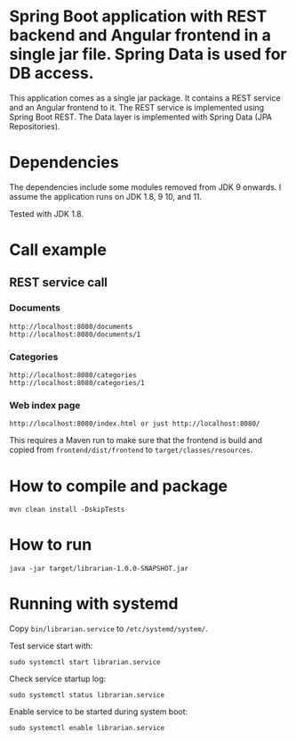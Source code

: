 # Spring Boot application with REST backend and Angular frontend in a single jar file. Spring Data is used for DB access. 
This application comes as a single jar package.
It contains a REST service and an Angular frontend to it.
The REST service is implemented using Spring Boot REST.
The Data layer is implemented with Spring Data (JPA Repositories).

# Dependencies
The dependencies include some modules removed from JDK 9 onwards. 
I assume the application runs on JDK 1.8, 9 10, and 11.

Tested with JDK 1.8. 

# Call example

## REST service call

### Documents
```
http://localhost:8080/documents
http://localhost:8080/documents/1
```

### Categories
```
http://localhost:8080/categories
http://localhost:8080/categories/1
```


### Web index page
```
http://localhost:8080/index.html or just http://localhost:8080/ 
```

This requires a Maven run to make sure that the frontend is build and copied
from ```frontend/dist/frontend``` to ```target/classes/resources```.

# How to compile and package
```
mvn clean install -DskipTests
```

# How to run
```
java -jar target/librarian-1.0.0-SNAPSHOT.jar
```

# Running with systemd

Copy ```bin/librarian.service``` to ```/etc/systemd/system/```.

Test service start with:
```
sudo systemctl start librarian.service
```
Check service startup log:
```
sudo systemctl status librarian.service
```
Enable service to be started during system boot:
```
sudo systemctl enable librarian.service
```